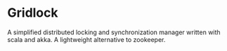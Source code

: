 # Gridlock
A simplified distributed locking and synchronization manager written with scala and akka. A lightweight alternative to zookeeper.

## 

